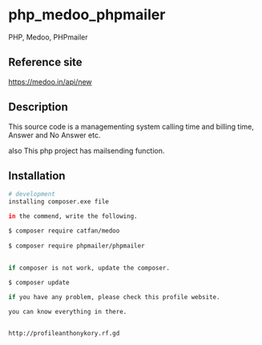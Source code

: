 # php_medoo_phpmailer
PHP, Medoo, PHPmailer
## Reference site
https://medoo.in/api/new

## Description
This source code is a managementing system calling time and billing time, Answer and No Answer etc.

also This php project has mailsending function.

## Installation
```bash
# development
installing composer.exe file

in the commend, write the following.

$ composer require catfan/medoo
  
$ composer require phpmailer/phpmailer
  
  
if composer is not work, update the composer.

$ composer update

if you have any problem, please check this profile website.

you can know everything in there.


http://profileanthonykory.rf.gd
